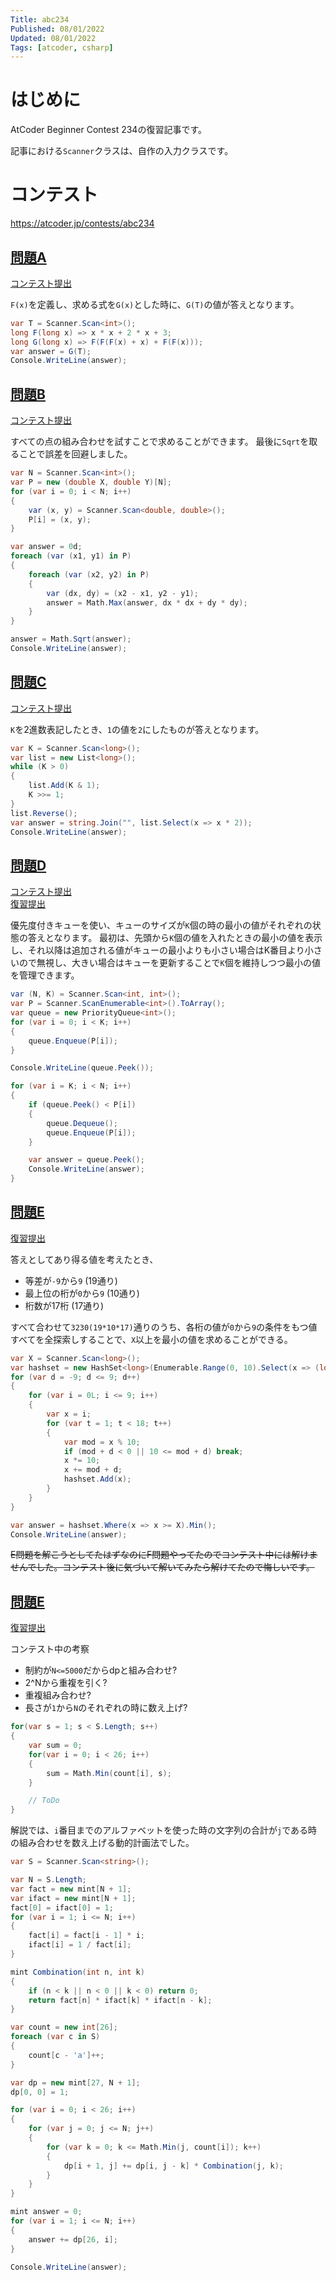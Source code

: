 ```yaml
---
Title: abc234
Published: 08/01/2022
Updated: 08/01/2022
Tags: [atcoder, csharp]
---
```


# はじめに

AtCoder Beginner Contest 234の復習記事です。

記事における`Scanner`クラスは、自作の入力クラスです。

# コンテスト

https://atcoder.jp/contests/abc234

## [問題A](https://atcoder.jp/contests/abc234/tasks/abc234_a)

[コンテスト提出](https://atcoder.jp/contests/abc234/submissions/28380748)

`F(x)`を定義し、求める式を`G(x)`とした時に、`G(T)`の値が答えとなります。

```csharp
var T = Scanner.Scan<int>();
long F(long x) => x * x + 2 * x + 3;
long G(long x) => F(F(F(x) + x) + F(F(x)));
var answer = G(T);
Console.WriteLine(answer);
```

## [問題B](https://atcoder.jp/contests/abc234/tasks/abc234_b)

[コンテスト提出](https://atcoder.jp/contests/abc234/submissions/28384115)

すべての点の組み合わせを試すことで求めることができます。
最後に`Sqrt`を取ることで誤差を回避しました。

```csharp
var N = Scanner.Scan<int>();
var P = new (double X, double Y)[N];
for (var i = 0; i < N; i++)
{
    var (x, y) = Scanner.Scan<double, double>();
    P[i] = (x, y);
}

var answer = 0d;
foreach (var (x1, y1) in P)
{
    foreach (var (x2, y2) in P)
    {
        var (dx, dy) = (x2 - x1, y2 - y1);
        answer = Math.Max(answer, dx * dx + dy * dy);
    }
}

answer = Math.Sqrt(answer);
Console.WriteLine(answer);
```

## [問題C](https://atcoder.jp/contests/abc234/tasks/abc234_c)

[コンテスト提出](https://atcoder.jp/contests/abc234/submissions/28387201)

`K`を2進数表記したとき、`1`の値を`2`にしたものが答えとなります。

```csharp
var K = Scanner.Scan<long>();
var list = new List<long>();
while (K > 0)
{
    list.Add(K & 1);
    K >>= 1;
}
list.Reverse();
var answer = string.Join("", list.Select(x => x * 2));
Console.WriteLine(answer);
```

## [問題D](https://atcoder.jp/contests/abc234/tasks/abc234_d)

[コンテスト提出](https://atcoder.jp/contests/abc234/submissions/28404691)  
[復習提出](https://atcoder.jp/contests/abc234/submissions/28418529)

優先度付きキューを使い、キューのサイズが`K`個の時の最小の値がそれぞれの状態の答えとなります。
最初は、先頭から`K`個の値を入れたときの最小の値を表示し、それ以降は追加される値がキューの最小よりも小さい場合はK番目より小さいので無視し、大きい場合はキューを更新することで`K`個を維持しつつ最小の値を管理できます。

```csharp
var (N, K) = Scanner.Scan<int, int>();
var P = Scanner.ScanEnumerable<int>().ToArray();
var queue = new PriorityQueue<int>();
for (var i = 0; i < K; i++)
{
    queue.Enqueue(P[i]);
}

Console.WriteLine(queue.Peek());

for (var i = K; i < N; i++)
{
    if (queue.Peek() < P[i])
    {
        queue.Dequeue();
        queue.Enqueue(P[i]);
    }

    var answer = queue.Peek();
    Console.WriteLine(answer);
}
```

## [問題E](https://atcoder.jp/contests/abc234/tasks/abc234_e)

[復習提出](https://atcoder.jp/contests/abc234/submissions/284197124)

答えとしてあり得る値を考えたとき、

- 等差が`-9`から`9` (19通り)
- 最上位の桁が`0`から`9` (10通り)
- 桁数が17桁 (17通り)

すべて合わせて`3230(19*10*17)`通りのうち、各桁の値が`0`から`9`の条件をもつ値すべてを全探索しすることで、`X`以上を最小の値を求めることができる。

```csharp
var X = Scanner.Scan<long>();
var hashset = new HashSet<long>(Enumerable.Range(0, 10).Select(x => (long)x));
for (var d = -9; d <= 9; d++)
{
    for (var i = 0L; i <= 9; i++)
    {
        var x = i;
        for (var t = 1; t < 18; t++)
        {
            var mod = x % 10;
            if (mod + d < 0 || 10 <= mod + d) break;
            x *= 10;
            x += mod + d;
            hashset.Add(x);
        }
    }
}

var answer = hashset.Where(x => x >= X).Min();
Console.WriteLine(answer);
```

~~E問題を解こうとしてたはずなのにF問題やってたのでコンテスト中には解けませんでした。コンテスト後に気づいて解いてみたら解けてたので悔しいです。~~

## [問題E](https://atcoder.jp/contests/abc234/tasks/abc234_f)

[復習提出](https://atcoder.jp/contests/abc234/submissions/28417399)

コンテスト中の考察

- 制約が`N<=5000`だからdpと組み合わせ?
- 2^Nから重複を引く?
- 重複組み合わせ?
- 長さが`1`から`N`のそれぞれの時に数え上げ?

```csharp
for(var s = 1; s < S.Length; s++)
{
    var sum = 0;
    for(var i = 0; i < 26; i++)
    {
        sum = Math.Min(count[i], s);
    }

    // ToDo
}
```

解説では、`i`番目までのアルファベットを使った時の文字列の合計が`j`である時の組み合わせを数え上げる動的計画法でした。

```csharp
var S = Scanner.Scan<string>();

var N = S.Length;
var fact = new mint[N + 1];
var ifact = new mint[N + 1];
fact[0] = ifact[0] = 1;
for (var i = 1; i <= N; i++)
{
    fact[i] = fact[i - 1] * i;
    ifact[i] = 1 / fact[i];
}

mint Combination(int n, int k)
{
    if (n < k || n < 0 || k < 0) return 0;
    return fact[n] * ifact[k] * ifact[n - k];
}

var count = new int[26];
foreach (var c in S)
{
    count[c - 'a']++;
}

var dp = new mint[27, N + 1];
dp[0, 0] = 1;

for (var i = 0; i < 26; i++)
{
    for (var j = 0; j <= N; j++)
    {
        for (var k = 0; k <= Math.Min(j, count[i]); k++)
        {
            dp[i + 1, j] += dp[i, j - k] * Combination(j, k);
        }
    }
}

mint answer = 0;
for (var i = 1; i <= N; i++)
{
    answer += dp[26, i];
}

Console.WriteLine(answer);
```
